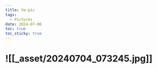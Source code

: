 ```yaml
---
title: Ve-pic
tags:
  - Pictures
date: 2024-07-06
toc: true
toc_sticky: true
---
```


# ![[_asset/20240704_073245.jpg]]